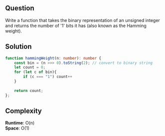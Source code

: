 ## Question
Write a function that takes the binary representation of an unsigned integer and returns the number of '1' bits it has (also known as the Hamming weight).

## Solution
```typescript
function hammingWeight(n: number): number {
    const bin = (n >>> 0).toString(2); // convert to binary string
    let count = 0;
    for (let c of bin){
        if (c === "1") count++
    }
    
    return count;
};
```

## Complexity
**Runtime**: O(n) <br />
**Space**: O(1)